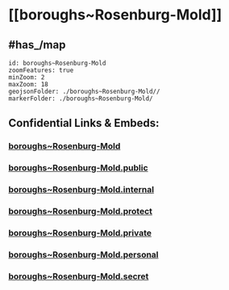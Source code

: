 # [[boroughs~Rosenburg-Mold]] 


## #has_/map  



```leaflet
id: boroughs~Rosenburg-Mold
zoomFeatures: true 
minZoom: 2 
maxZoom: 18
geojsonFolder: ./boroughs~Rosenburg-Mold//
markerFolder: ./boroughs~Rosenburg-Mold/
```


## Confidential Links & Embeds: 

### [boroughs~Rosenburg-Mold](/_Standards/Earth/Continent/Europe/Europe~Central/Austria/Austrias_States/Niederösterreich/counties~NÖ/Horn/cities~Horn/Rosenburg-Mold/boroughs~Rosenburg-Mold.md) 

### [boroughs~Rosenburg-Mold.public](/_public/Earth/Continent/Europe/Europe~Central/Austria/Austrias_States/Niederösterreich/counties~NÖ/Horn/cities~Horn/Rosenburg-Mold/boroughs~Rosenburg-Mold.public.md) 

### [boroughs~Rosenburg-Mold.internal](/_internal/Earth/Continent/Europe/Europe~Central/Austria/Austrias_States/Niederösterreich/counties~NÖ/Horn/cities~Horn/Rosenburg-Mold/boroughs~Rosenburg-Mold.internal.md) 

### [boroughs~Rosenburg-Mold.protect](/_protect/Earth/Continent/Europe/Europe~Central/Austria/Austrias_States/Niederösterreich/counties~NÖ/Horn/cities~Horn/Rosenburg-Mold/boroughs~Rosenburg-Mold.protect.md) 

### [boroughs~Rosenburg-Mold.private](/_private/Earth/Continent/Europe/Europe~Central/Austria/Austrias_States/Niederösterreich/counties~NÖ/Horn/cities~Horn/Rosenburg-Mold/boroughs~Rosenburg-Mold.private.md) 

### [boroughs~Rosenburg-Mold.personal](/_personal/Earth/Continent/Europe/Europe~Central/Austria/Austrias_States/Niederösterreich/counties~NÖ/Horn/cities~Horn/Rosenburg-Mold/boroughs~Rosenburg-Mold.personal.md) 

### [boroughs~Rosenburg-Mold.secret](/_secret/Earth/Continent/Europe/Europe~Central/Austria/Austrias_States/Niederösterreich/counties~NÖ/Horn/cities~Horn/Rosenburg-Mold/boroughs~Rosenburg-Mold.secret.md)

